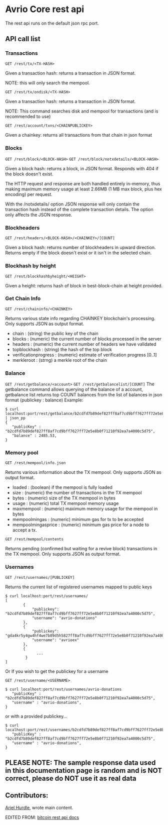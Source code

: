 # Avrio Core rest api

The rest api runs on the default json rpc port.

## API call list

### Transactions

`GET /rest/tx/<TX-HASH>`

Given a transaction hash: returns a transaction in JSON format.

NOTE: this will only search the mempool. 



`GET /rest/tx/ondisk/<TX-HASH>`

Given a transaction hash: returns a transaction in JSON format.

NOTE: This command searches disk and mempool for transactions \(and is recommended to use\)



`GET /rest/account/txns/<CHAINPUBLICKEY>`

Given a chainkey: returns all transactions from that chain in json format

### Blocks

`GET /rest/block/<BLOCK-HASH>` `GET /rest/block/notxdetails/<BLOCK-HASH>`

Given a block hash: returns a block, in JSON format. Responds with 404 if the block doesn't exist.

The HTTP request and response are both handled entirely in-memory, thus making maximum memory usage at least 2.66MB \(1 MB max block, plus hex encoding\) per request.

With the /notxdetails/ option JSON response will only contain the transaction hash instead of the complete transaction details. The option only affects the JSON response.

### Blockheaders

`GET /rest/headers/<BLOCK-HASH>/<CHAINKEY>/[COUNT]`

Given a block hash: returns  number of blockheaders in upward direction. Returns empty if the block doesn't exist or it isn't in the selected chain.

### Blockhash by height

`GET /rest/blockhashbyheight/<HEIGHT>`

Given a height: returns hash of block in best-block-chain at height provided.

### Get Chain Info

`GET /rest/chaininfo/<CHAINKEY>`

Returns various state info regarding CHAINKEY blockchain's processing. Only supports JSON as output format.

* chain : \(string\) the public key of the chain
* blocks : \(numeric\) the current number of blocks processed in the server
* headers : \(numeric\) the current number of headers we have validated
* topblockhash : \(string\) the hash of the top block
* verificationprogress : \(numeric\) estimate of verification progress \[0..1\]
* merkleroot : \(strng\) a merkle root of the chain

### Balance

`GET /rest/getbalance/<account>` `GET /rest/getbalancelist/[COUNT]` The getbalance command allows querying of the balance of a account, getbalance list returns top COUNT balances from the list of balances in json format \(publickey : balance\) Example:

```text
$ curl localhost:port/rest/getbalance/b2cdfd7b89def827ff8af7cd9bff7627ff72e5e8b0f71210f92ea7a4000c5d75 | json_pp
{
   "publicKey" : "b2cdfd7b89def827ff8af7cd9bff7627ff72e5e8b0f71210f92ea7a4000c5d75",
   "balance" : 2485.53,
}
```

### Memory pool

`GET /rest/mempool/info.json`

Returns various information about the TX mempool. Only supports JSON as output format.

* loaded : \(boolean\) if the mempool is fully loaded
* size : \(numeric\) the number of transactions in the TX mempool
* bytes : \(numeric\) size of the TX mempool in bytes
* usage : \(numeric\) total TX mempool memory usage
* maxmempool : \(numeric\) maximum memory usage for the mempool in bytes
* mempoolmingas : \(numeric\) minimum gas for tx to be accepted
* mempoolmingasprice : \(numeric\) minimum gas price for a node to accept a tx.

`GET /rest/mempool/contents`

Returns pending \(confirmed but waiting for a revive block\) transactions in the TX mempool. Only supports JSON as output format.

### Usernames

`GET /rest/usernames/[PUBLICKEY]`

Returns the current list of registered usernames mapped to public keys

```text
$ curl localhost:port/rest/usernames/
[
        {
            "publickey": "b2cdfd7b89def827ff8af7cd9bff7627ff72e5e8b0f71210f92ea7a4000c5d75",
            "username": "avrio-donations"
        },
        {
            "publickey": "gda4kr5y4gw4hf4we7b89d5h5827ff8af7cd9bff7627ff72e5e8b0f71210f92ea7a4000c5d75",
            "username": "avrioex"
        },
        {
              ...
         }
]
```

 Or If you wish to get the publickey for a username

`GET /rest/username/<USERNAME>`

```text
$ curl localhost:port/rest/usernames/avrio-donations
   "publicKey" : "b2cdfd7b89def827ff8af7cd9bff7627ff72e5e8b0f71210f92ea7a4000c5d75",
   "username" : "avrio-donations",
}
```

or with a provided publickey...

```text
$ curl localhost:port/rest/usernames/b2cdfd7b89def827ff8af7cd9bff7627ff72e5e8b0f71210f92ea7a4000c5d75
   "publicKey" : "b2cdfd7b89def827ff8af7cd9bff7627ff72e5e8b0f71210f92ea7a4000c5d75",
   "username" : "avrio-donations",
}
```

## PLEASE NOTE: The sample response data used in this documentation page is random and is NOT correct, please do NOT use it as real data

## Contributors:

[Ariel Hurdle](https://github.com/areilh25), wrote main content.

EDITED FROM: [bitcoin rest api docs](https://github.com/bitcoin/bitcoin/blob/master/doc/REST-interface.md)


